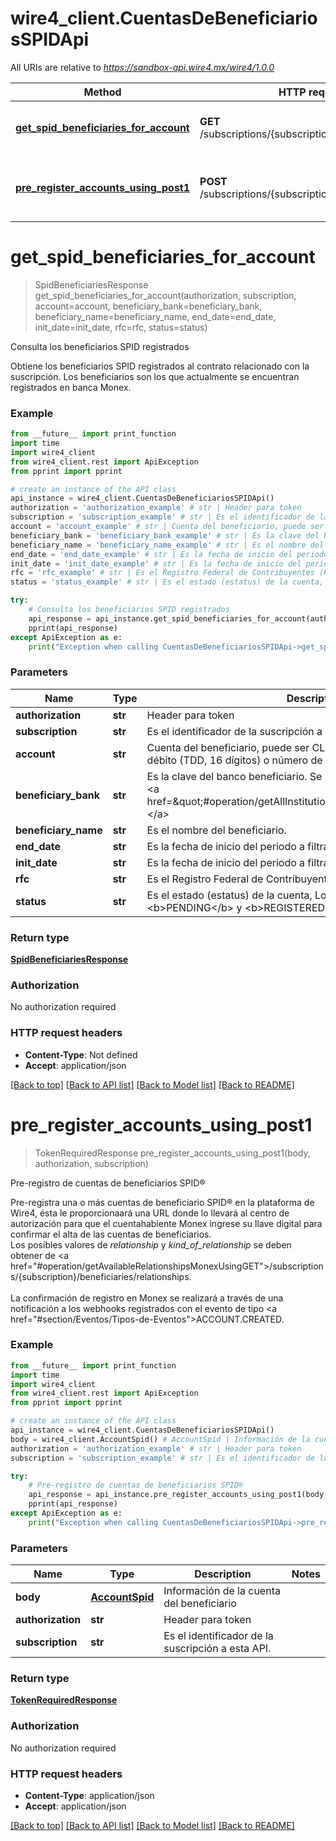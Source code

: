 # wire4_client.CuentasDeBeneficiariosSPIDApi

All URIs are relative to *https://sandbox-api.wire4.mx/wire4/1.0.0*

Method | HTTP request | Description
------------- | ------------- | -------------
[**get_spid_beneficiaries_for_account**](CuentasDeBeneficiariosSPIDApi.md#get_spid_beneficiaries_for_account) | **GET** /subscriptions/{subscription}/beneficiaries/spid | Consulta los beneficiarios SPID registrados
[**pre_register_accounts_using_post1**](CuentasDeBeneficiariosSPIDApi.md#pre_register_accounts_using_post1) | **POST** /subscriptions/{subscription}/beneficiaries/spid | Pre-registro de cuentas de beneficiarios SPID®

# **get_spid_beneficiaries_for_account**
> SpidBeneficiariesResponse get_spid_beneficiaries_for_account(authorization, subscription, account=account, beneficiary_bank=beneficiary_bank, beneficiary_name=beneficiary_name, end_date=end_date, init_date=init_date, rfc=rfc, status=status)

Consulta los beneficiarios SPID registrados

Obtiene los beneficiarios SPID registrados al contrato relacionado con la suscripción. Los beneficiarios son los que actualmente se encuentran registrados en banca Monex.

### Example
```python
from __future__ import print_function
import time
import wire4_client
from wire4_client.rest import ApiException
from pprint import pprint

# create an instance of the API class
api_instance = wire4_client.CuentasDeBeneficiariosSPIDApi()
authorization = 'authorization_example' # str | Header para token
subscription = 'subscription_example' # str | Es el identificador de la suscripción a esta API.
account = 'account_example' # str | Cuenta del beneficiario, puede ser CLABE (18 dígitos), Tarjeta de débito  (TDD, 16 dígitos) o número de celular (10 dígitos). (optional)
beneficiary_bank = 'beneficiary_bank_example' # str | Es la clave del banco beneficiario. Se puede obtener del catalogo de <a href=\"#operation/getAllInstitutionsUsingGET\">instituciones.</a> (optional)
beneficiary_name = 'beneficiary_name_example' # str | Es el nombre del beneficiario. (optional)
end_date = 'end_date_example' # str | Es la fecha de inicio del periodo a filtrar en formato dd-mm-yyyy. (optional)
init_date = 'init_date_example' # str | Es la fecha de inicio del periodo a filtrar en formato dd-mm-yyyy. (optional)
rfc = 'rfc_example' # str | Es el Registro Federal de Contribuyentes (RFC) del beneficiario. (optional)
status = 'status_example' # str | Es el estado (estatus) de la cuenta, Los valores pueden ser <b>PENDING</b> y <b>REGISTERED</b>. (optional)

try:
    # Consulta los beneficiarios SPID registrados
    api_response = api_instance.get_spid_beneficiaries_for_account(authorization, subscription, account=account, beneficiary_bank=beneficiary_bank, beneficiary_name=beneficiary_name, end_date=end_date, init_date=init_date, rfc=rfc, status=status)
    pprint(api_response)
except ApiException as e:
    print("Exception when calling CuentasDeBeneficiariosSPIDApi->get_spid_beneficiaries_for_account: %s\n" % e)
```

### Parameters

Name | Type | Description  | Notes
------------- | ------------- | ------------- | -------------
 **authorization** | **str**| Header para token | 
 **subscription** | **str**| Es el identificador de la suscripción a esta API. | 
 **account** | **str**| Cuenta del beneficiario, puede ser CLABE (18 dígitos), Tarjeta de débito  (TDD, 16 dígitos) o número de celular (10 dígitos). | [optional] 
 **beneficiary_bank** | **str**| Es la clave del banco beneficiario. Se puede obtener del catalogo de &lt;a href&#x3D;\&quot;#operation/getAllInstitutionsUsingGET\&quot;&gt;instituciones.&lt;/a&gt; | [optional] 
 **beneficiary_name** | **str**| Es el nombre del beneficiario. | [optional] 
 **end_date** | **str**| Es la fecha de inicio del periodo a filtrar en formato dd-mm-yyyy. | [optional] 
 **init_date** | **str**| Es la fecha de inicio del periodo a filtrar en formato dd-mm-yyyy. | [optional] 
 **rfc** | **str**| Es el Registro Federal de Contribuyentes (RFC) del beneficiario. | [optional] 
 **status** | **str**| Es el estado (estatus) de la cuenta, Los valores pueden ser &lt;b&gt;PENDING&lt;/b&gt; y &lt;b&gt;REGISTERED&lt;/b&gt;. | [optional] 

### Return type

[**SpidBeneficiariesResponse**](SpidBeneficiariesResponse.md)

### Authorization

No authorization required

### HTTP request headers

 - **Content-Type**: Not defined
 - **Accept**: application/json

[[Back to top]](#) [[Back to API list]](../README.md#documentation-for-api-endpoints) [[Back to Model list]](../README.md#documentation-for-models) [[Back to README]](../README.md)

# **pre_register_accounts_using_post1**
> TokenRequiredResponse pre_register_accounts_using_post1(body, authorization, subscription)

Pre-registro de cuentas de beneficiarios SPID®

Pre-registra una o más cuentas de beneficiario SPID® en la plataforma de Wire4, ésta le proporcionaará una URL donde lo llevará al centro de autorización para que el cuentahabiente Monex ingrese su llave digital para confirmar el alta de las cuentas de beneficiarios.<br/> Los posibles valores de <em>relationship</em> y <em>kind_of_relationship</em> se deben  obtener de <a href=\"#operation/getAvailableRelationshipsMonexUsingGET\">/subscriptions/{subscription}/beneficiaries/relationships.</a><br/><br/>La confirmación de registro en Monex se realizará a través de una notificación a los webhooks registrados con el evento de tipo <a href=\"#section/Eventos/Tipos-de-Eventos\">ACCOUNT.CREATED.</a>

### Example
```python
from __future__ import print_function
import time
import wire4_client
from wire4_client.rest import ApiException
from pprint import pprint

# create an instance of the API class
api_instance = wire4_client.CuentasDeBeneficiariosSPIDApi()
body = wire4_client.AccountSpid() # AccountSpid | Información de la cuenta del beneficiario
authorization = 'authorization_example' # str | Header para token
subscription = 'subscription_example' # str | Es el identificador de la suscripción a esta API.

try:
    # Pre-registro de cuentas de beneficiarios SPID®
    api_response = api_instance.pre_register_accounts_using_post1(body, authorization, subscription)
    pprint(api_response)
except ApiException as e:
    print("Exception when calling CuentasDeBeneficiariosSPIDApi->pre_register_accounts_using_post1: %s\n" % e)
```

### Parameters

Name | Type | Description  | Notes
------------- | ------------- | ------------- | -------------
 **body** | [**AccountSpid**](AccountSpid.md)| Información de la cuenta del beneficiario | 
 **authorization** | **str**| Header para token | 
 **subscription** | **str**| Es el identificador de la suscripción a esta API. | 

### Return type

[**TokenRequiredResponse**](TokenRequiredResponse.md)

### Authorization

No authorization required

### HTTP request headers

 - **Content-Type**: application/json
 - **Accept**: application/json

[[Back to top]](#) [[Back to API list]](../README.md#documentation-for-api-endpoints) [[Back to Model list]](../README.md#documentation-for-models) [[Back to README]](../README.md)

